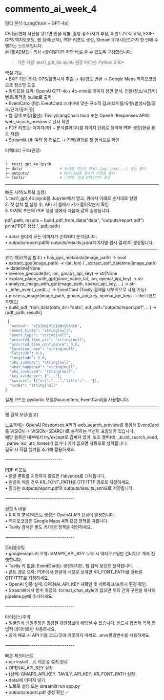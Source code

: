  commento_ai_week_4
===========================
멀티 분석 (LangChain + GPT-4o)

아이돌/연예 사진을 넣으면 인물 식별, 촬영 장소/시기 추정, 이벤트/목적 요약, EXIF-GPS 역지오코딩, 웹 검색(선택), PDF 리포트 생성, Streamlit 대시보드까지 한 번에 수행하는 노트북입니다.<br>
본 README는 복사→붙여넣기만 하면 바로 쓸 수 있도록 구성했습니다.<br>

> 기준 파일: test1_gpt_4o.ipynb
> 권장 파이썬: Python 3.10+

핵심 기능<br>
	•	EXIF 기반 분석: GPS/촬영시각 추출 → 위/경도 변환 → Google Maps 역지오코딩으로 장소명 도출<br>
	•	멀티모달 요약: OpenAI GPT-4o / 4o-mini로 이미지 장면 분석, 인물/장소/시간/이벤트/목적을 bullet로 출력<br>
	•	EventCard 생성: EventCard 스키마에 맞춘 구조적 결과(타이틀/유형/발생시점/장소/근거/출처 등)<br>
	•	웹 검색 보강(옵션): Tavily(LangChain tool) 또는 OpenAI Responses API의 web_search_preview로 단서 확인<br>
	•	PDF 리포트: 이미지(좌) + 분석결과(우)를 페이지 단위로 정리해 PDF 생성(한글 폰트 지원)<br>
	•	Streamlit UI: 여러 장 업로드 → 진행/결과를 챗 형식으로 확인<br>

디렉터리 구조(권장)
```bash
.
├─ test1_gpt_4o.ipynb
├─ data/                 # 분석할 이미지 파일(.jpg/.png/...) 넣는 폴더
├─ outputs/              # PDF/JSON 결과가 저장될 폴더
└─ fonts/                # (선택) 한글 OTF/TTF 폰트
```

----------------------------
빠른 시작(노트북 실행)<br>
	1.	test1_gpt_4o.ipynb를 Jupyter에서 열고, 위에서 아래로 순서대로 실행<br>
	2.	첫 설치 셀 실행 후, API 키 셀에서 키가 들어갔는지 확인<br>
	3.	마지막 부분의 PDF 생성 셀에서 다음과 같이 실행됩니다.<br>

 pdf_path, results = build_pdf_from_data("data", "outputs/report.pdf")
print("PDF 생성:", pdf_path)

•	data/ 폴더의 모든 이미지가 순회되며 분석됩니다.<br>
•	outputs/report.pdf와 outputs/results.json(페이지별 원시 결과)이 생성됩니다.<br>

----------------------------

코드 개요(핵심 함수)
	•	has_gps_metadata(image_path) -> bool<br>
	•	extract_gps(image_path) -> (lat, lon) / _extract_exif_datetime(image_path) -> datetime|None<br>
	•	reverse_geocode(lat, lon, gmaps_api_key) -> str|None<br>
	•	explain_place_with_gpt(place_name, lat, lon, openai_api_key) -> str<br>
	•	analyze_image_with_gpt(image_path, openai_api_key, ...) -> str<br>
	•	_infer_event_card(...) -> EventCard (Tavily 검색을 내부적으로 사용 가능)<br>
	•	process_image(image_path, gmaps_api_key, openai_api_key) -> dict (엔드투엔드)<br>
	•	build_pdf_from_data(data_dir="data", out_pdf="outputs/report.pdf", ...) -> (pdf_path, results)<br>

```python
 {
  "method": "VISION|VISION+SEARCH",
  "event_title": "string|null",
  "event_type": "string|null",
  "occurred_time_utc": "string|null",
  "occurred_time_confidence": 0.0,
  "location_name": "string|null",
  "latitude": 0.0,
  "longitude": 0.0,
  "why_summary": "string|null",
  "what_happened": "string|null",
  "who_involved": "string|null",
  "key_evidence": ["..."],
  "sources": [{"url":"...","title":"..."}],
  "notes": "string|null"
}
```
실제 코드는 pydantic 모델(SourceItem, EventCard)을 사용합니다.

----------------------------

웹 검색 보강(참고)

노트북에는 OpenAI Responses API의 web_search_preview를 활용해 EventCard를 VISION → VISION+SEARCH로 승격하는 섹션이 포함되어 있습니다.<br>
해당 블록은 내부에서 try/except로 감싸져 있어, 보조 헬퍼(예: _build_search_seed, _parse_iso_utc_loose)가 없거나 키가 없으면 자동으로 생략됩니다.<br>
필요 시 직접 헬퍼를 추가해 활용하세요.

⸻-----------------------

PDF 리포트<br>
	•	한글 폰트를 지정하지 않으면 Helvetica로 대체됩니다.<br>
	•	한글이 깨질 경우 KR_FONT_PATH를 OTF/TTF 경로로 지정하세요.<br>
	•	결과는 outputs/report.pdf와 outputs/results.json으로 저장됩니다.<br>

⸻⸻-----------------------

권한 & 비용<br>
	•	이미지 분석/텍스트 생성은 OpenAI API 요금이 발생합니다.<br>
	•	역지오코딩은 Google Maps API 요금 정책을 따릅니다.<br>
	•	Tavily 검색은 별도 키/과금 정책을 확인하세요.<br>

⸻⸻-----------------------

트러블슈팅<br>
	•	googlemaps 키 오류: GMAPS_API_KEY 누락 시 역지오코딩만 건너뛰고 계속 진행합니다.<br>
	•	Tavily 키 없음: EventCard는 생성되지만, 웹 검색 보강은 생략됩니다.<br>
	•	폰트 경로 오류: PDF에서 한글이 네모로 보이면 KR_FONT_PATH를 올바른 OTF/TTF로 지정하세요.<br>
	•	OpenAI 인증 실패: OPENAI_API_KEY 재확인 및 네트워크/프록시 환경 확인.<br>
	•	Streamlit에서 함수 미정의: format_chat_style이 없으면 위의 간이 구현을 복사해 pipeline.py에 추가하세요.<br>

⸻⸻-----------------------

라이선스/주의<br>
	•	얼굴인식·신원추정은 민감한 개인정보에 해당될 수 있습니다. 반드시 합법적 목적·합법적 데이터로만 사용하세요.<br>
	•	공개 배포 시 API 키를 코드/깃에 커밋하지 마세요. .env/환경변수를 사용하세요.<br>

⸻⸻-----------------------

빠른 체크리스트<br>
	•	pip install ...로 의존성 설치 완료<br>
	•	OPENAI_API_KEY 설정<br>
	•	(선택) GMAPS_API_KEY, TAVILY_API_KEY, KR_FONT_PATH 설정<br>
	•	data/에 이미지 넣기<br>
	•	노트북 실행 또는 streamlit run app.py<br>
	•	outputs/report.pdf 생성 확인 ✅<br>
